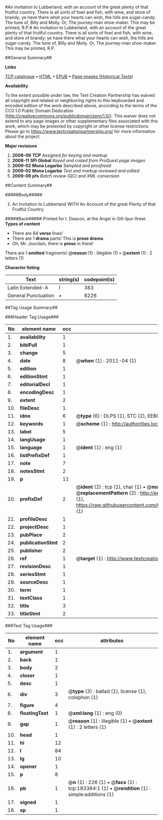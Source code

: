 #An invitation to Lubberland, with an account of the great plenty of that fruitful country. There is all sorts of fowl and fish, with wine, and store of brandy; ye have there what your hearts can wish, the hills are sugar-candy. The tune of, Billy and Molly. Or, The journey-man shoe-maker. This may be printed, R.P.#
An invitation to Lubberland, with an account of the great plenty of that fruitful country. There is all sorts of fowl and fish, with wine, and store of brandy; ye have there what your hearts can wish, the hills are sugar-candy. The tune of, Billy and Molly. Or, The journey-man shoe-maker. This may be printed, R.P.

##General Summary##

**Links**

[TCP catalogue](http://www.ota.ox.ac.uk/tcp/)  • 
[HTML](http://tei.it.ox.ac.uk/tcp/Texts-HTML/free/B03/B03808.html)  • 
[EPUB](http://tei.it.ox.ac.uk/tcp/Texts-EPUB/free/B03/B03808.epub) • 
[Page images (Historical Texts)](https://historicaltexts.jisc.ac.uk/eebo-99887722e)

**Availability**

To the extent possible under law, the Text Creation Partnership has waived all copyright and related or neighboring rights to this keyboarded and encoded edition of the work described above, according to the terms of the CC0 1.0 Public Domain Dedication (http://creativecommons.org/publicdomain/zero/1.0/). This waiver does not extend to any page images or other supplementary files associated with this work, which may be protected by copyright or other license restrictions. Please go to https://www.textcreationpartnership.org/ for more information about the project.

**Major revisions**

1. __2008-09__ __TCP__ *Assigned for keying and markup*
1. __2008-11__ __SPi Global__ *Keyed and coded from ProQuest page images*
1. __2009-02__ __Mona Logarbo__ *Sampled and proofread*
1. __2009-02__ __Mona Logarbo__ *Text and markup reviewed and edited*
1. __2009-09__ __pfs__ *Batch review (QC) and XML conversion*

##Content Summary##

#####Body#####

1. An Invitation to Lubberland WITH An Account of the great Plenty of that Fruitful Country.

#####Back#####
Printed for I. Deacon, at the Angel in Gilt-ſpur-ſtreet.
**Types of content**

  * There are 84 **verse** lines!
  * There are 1 **drama** parts! This is **prose drama**.
  * Oh, Mr. Jourdain, there is **prose** in there!

There are 1 **omitted** fragments! 
 @__reason__ (1) : illegible (1)  •  @__extent__ (1) : 2 letters (1)

**Character listing**


|Text|string(s)|codepoint(s)|
|---|---|---|
|Latin Extended-A|ſ|383|
|General Punctuation|•|8226|

##Tag Usage Summary##

###Header Tag Usage###

|No|element name|occ|attributes|
|---|---|---|---|
|1.|__availability__|1||
|2.|__biblFull__|1||
|3.|__change__|5||
|4.|__date__|8| @__when__ (1) : 2011-04 (1)|
|5.|__edition__|1||
|6.|__editionStmt__|1||
|7.|__editorialDecl__|1||
|8.|__encodingDesc__|1||
|9.|__extent__|2||
|10.|__fileDesc__|1||
|11.|__idno__|6| @__type__ (6) : DLPS (1), STC (2), EEBO-CITATION (1), PROQUEST (1), VID (1)|
|12.|__keywords__|1| @__scheme__ (1) : http://authorities.loc.gov/ (1)|
|13.|__label__|5||
|14.|__langUsage__|1||
|15.|__language__|1| @__ident__ (1) : eng (1)|
|16.|__listPrefixDef__|1||
|17.|__note__|7||
|18.|__notesStmt__|2||
|19.|__p__|11||
|20.|__prefixDef__|2| @__ident__ (2) : tcp (1), char (1)  •  @__matchPattern__ (2) : ([0-9\-]+):([0-9IVX]+) (1), (.+) (1)  •  @__replacementPattern__ (2) : http://eebo.chadwyck.com/downloadtiff?vid=$1&page=$2 (1), https://raw.githubusercontent.com/textcreationpartnership/Texts/master/tcpchars.xml#$1 (1)|
|21.|__profileDesc__|1||
|22.|__projectDesc__|1||
|23.|__pubPlace__|2||
|24.|__publicationStmt__|2||
|25.|__publisher__|2||
|26.|__ref__|1| @__target__ (1) : http://www.textcreationpartnership.org/docs/. (1)|
|27.|__revisionDesc__|1||
|28.|__seriesStmt__|1||
|29.|__sourceDesc__|1||
|30.|__term__|1||
|31.|__textClass__|1||
|32.|__title__|3||
|33.|__titleStmt__|2||


###Text Tag Usage###

|No|element name|occ|attributes|
|---|---|---|---|
|1.|__argument__|1||
|2.|__back__|1||
|3.|__body__|2||
|4.|__closer__|1||
|5.|__desc__|1||
|6.|__div__|3| @__type__ (3) : ballad (1), license (1), colophon (1)|
|7.|__figure__|4||
|8.|__floatingText__|1| @__xml:lang__ (1) : eng (0)|
|9.|__gap__|1| @__reason__ (1) : illegible (1)  •  @__extent__ (1) : 2 letters (1)|
|10.|__head__|1||
|11.|__hi__|12||
|12.|__l__|84||
|13.|__lg__|10||
|14.|__opener__|1||
|15.|__p__|8||
|16.|__pb__|1| @__n__ (1) : 226 (1)  •  @__facs__ (1) : tcp:183384:1 (1)  •  @__rendition__ (1) : simple:additions (1)|
|17.|__signed__|1||
|18.|__sp__|1||
